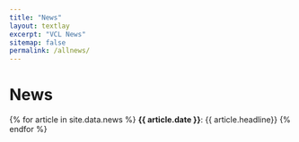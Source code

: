 ```yaml
---
title: "News"
layout: textlay
excerpt: "VCL News"
sitemap: false
permalink: /allnews/
---
```


# News

{% for article in site.data.news %}
<b>{{ article.date }}</b>: {{ article.headline}}
{% endfor %}
